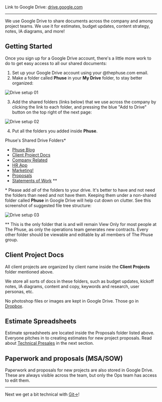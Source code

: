 Link to Google Drive: [drive.google.com](https://drive.google.com)

---

We use Google Drive to share documents across the company and among project teams. We use it for estimates, budget updates, content strategy, notes, IA diagrams, and more!

## Getting Started
Once you sign up for a Google Drive account, there's a little more work to do to get easy access to all our shared documents:

1. Set up your Google Drive account using your @thephuse.com email.
2. Make a folder called **Phuse** in your **My Drive** folder, to stay better organized:

  ![Drive setup 01](/img/screenshots/drive_setup_01.png)

3. Add the shared folders (links below) that we use across the company by clicking the link to each folder, and pressing the blue "Add to Drive" button on the top right of the next page:

  ![Drive setup 02](/img/screenshots/drive_setup_02.png)

4. Put all the folders you added inside **Phuse**.

Phuse's Shared Drive Folders*

- [Phuse Blog](https://drive.google.com/a/thephuse.com/folderview?id=0ByXx2WTR7wJDN2I1NzdiNmQtYTIxYi00NDBjLTg0ODYtMmIxMGY0MjQxNmVi&usp=sharing)
- [Client Project Docs](https://drive.google.com/a/thephuse.com/folderview?id=0ByXx2WTR7wJDbUp2ZS03MGpqWXc&usp=sharing)
- [Company Related](https://drive.google.com/a/thephuse.com/folderview?id=0ByXx2WTR7wJDTm1BR2VhUmNmYmc&usp=sharing)
- [HR App](https://drive.google.com/a/thephuse.com/folderview?id=0B_eShU1aMgPCWlVKMzVqZmU5OG8&usp=sharing)
- [Marketing!](https://drive.google.com/a/thephuse.com/folderview?id=0B_eShU1aMgPCUThURnU2aXo5enM&usp=sharing)
- [Proposals](https://drive.google.com/a/thephuse.com/folderview?id=0ByXx2WTR7wJDWWFnc25vRUxHS2c&usp=sharing)
- [Statements of Work](https://drive.google.com/a/thephuse.com/folderview?id=0B06kGttj7U7sV2FnWk93S2hOdWM&usp=sharing) **

\* Please add *all* of the folders to your drive. It's better to have and not need the folders than need and not have them. Keeping them under a non-shared folder called **Phuse** in Google Drive will help cut down on clutter. See this screenshot of suggested file tree structure: 

  ![Drive setup 03](/img/screenshots/drive_setup_03.png)

** This is the only folder that is and will remain View Only for most people at The Phuse, as only the operations team generates new contracts. Every other folder should be viewable and editable by all members of The Phuse group. 

## Client Project Docs

All client projects are organized by client name inside the **Client Projects** folder mentioned above.

We store all sorts of docs in these folders, such as budget updates, kickoff notes, IA diagrams, content and copy, keywords and research, user personas, etc.

No photoshop files or images are kept in Google Drive. Those go in [Dropbox](/Tools_&_Apps/Dropbox).

## Estimate Spreadsheets

Estimate spreadsheets are located inside the Proposals folder listed above. Everyone pitches in to creating estimates for new project proposals. Read about [Technical Presales](/Our_Process/Technical_Presales/) in the next section.

## Paperwork and proposals (MSA/SOW)

Paperwork and proposals for new projects are also stored in Google Drive. These are always visible across the team, but only the Ops team has access to edit them.

---

Next we get a bit technical with [Git&#8594;](/Tools_&_Apps/Git)!